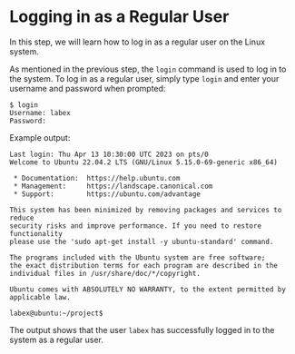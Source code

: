 # Logging in as a Regular User

In this step, we will learn how to log in as a regular user on the Linux system.

As mentioned in the previous step, the `login` command is used to log in to the system. To log in as a regular user, simply type `login` and enter your username and password when prompted:

```
$ login
Username: labex
Password:
```

Example output:

```
Last login: Thu Apr 13 10:30:00 UTC 2023 on pts/0
Welcome to Ubuntu 22.04.2 LTS (GNU/Linux 5.15.0-69-generic x86_64)

 * Documentation:  https://help.ubuntu.com
 * Management:     https://landscape.canonical.com
 * Support:        https://ubuntu.com/advantage

This system has been minimized by removing packages and services to reduce
security risks and improve performance. If you need to restore functionality
please use the 'sudo apt-get install -y ubuntu-standard' command.

The programs included with the Ubuntu system are free software;
the exact distribution terms for each program are described in the
individual files in /usr/share/doc/*/copyright.

Ubuntu comes with ABSOLUTELY NO WARRANTY, to the extent permitted by
applicable law.

labex@ubuntu:~/project$
```

The output shows that the user `labex` has successfully logged in to the system as a regular user.
